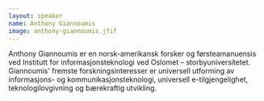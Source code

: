 ```yaml
---
layout: speaker
name: Anthony Giannoumis
image: anthony-giannoumis.jfif
---
```

Anthony Giannoumis er en norsk-amerikansk forsker og førsteamanuensis ved Institutt for informasjonsteknologi ved Oslomet – storbyuniversitetet. Giannoumis' fremste forskningsinteresser er universell utforming av informasjons- og kommunikasjonsteknologi, universell e-tilgjengelighet, teknologilovgivning og bærekraftig utvikling.